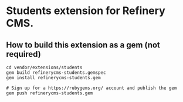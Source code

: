 # Students extension for Refinery CMS.

## How to build this extension as a gem (not required)

    cd vendor/extensions/students
    gem build refinerycms-students.gemspec
    gem install refinerycms-students.gem

    # Sign up for a https://rubygems.org/ account and publish the gem
    gem push refinerycms-students.gem
